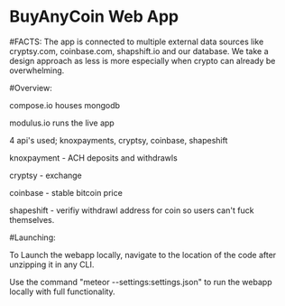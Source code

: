 # BuyAnyCoin Web App

#FACTS:
The app is connected to multiple external data sources like cryptsy.com, coinbase.com, shapshift.io and our database.
We take a design approach as less is more especially when crypto can already be overwhelming.

#Overview:

compose.io houses mongodb

modulus.io runs the live app

4 api's used; knoxpayments, cryptsy, coinbase, shapeshift

  knoxpayment - ACH deposits and withdrawls
  
  cryptsy - exchange
  

  coinbase - stable bitcoin price
  
  shapeshift - verifiy withdrawl address for coin so users can't fuck themselves.
  


#Launching:

To Launch the webapp locally, navigate to the location of the code after unzipping it in any CLI. 

Use the command "meteor --settings:settings.json" to run the webapp locally with full functionality.

